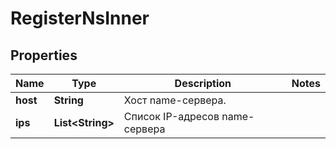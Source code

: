 

# RegisterNsInner


## Properties

| Name | Type | Description | Notes |
|------------ | ------------- | ------------- | -------------|
|**host** | **String** | Хост name-сервера. |  |
|**ips** | **List&lt;String&gt;** | Список IP-адресов name-сервера |  |



